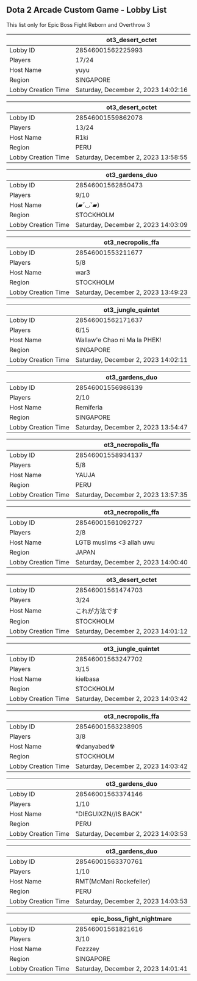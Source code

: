## Dota 2 Arcade Custom Game - Lobby List

This list only for Epic Boss Fight Reborn and Overthrow 3

|  | ot3_desert_octet |
| ------ | ------ |
| Lobby ID | 28546001562225993 |
| Players | 17/24 |
| Host Name | yuyu |
| Region | SINGAPORE |
| Lobby Creation Time | Saturday, December 2, 2023 14:02:16 |


|  | ot3_desert_octet |
| ------ | ------ |
| Lobby ID | 28546001559862078 |
| Players | 13/24 |
| Host Name | R1ki |
| Region | PERU |
| Lobby Creation Time | Saturday, December 2, 2023 13:58:55 |


|  | ot3_gardens_duo |
| ------ | ------ |
| Lobby ID | 28546001562850473 |
| Players | 9/10 |
| Host Name | (▰˘◡˘▰) |
| Region | STOCKHOLM |
| Lobby Creation Time | Saturday, December 2, 2023 14:03:09 |


|  | ot3_necropolis_ffa |
| ------ | ------ |
| Lobby ID | 28546001553211677 |
| Players | 5/8 |
| Host Name | war3 |
| Region | STOCKHOLM |
| Lobby Creation Time | Saturday, December 2, 2023 13:49:23 |


|  | ot3_jungle_quintet |
| ------ | ------ |
| Lobby ID | 28546001562171637 |
| Players | 6/15 |
| Host Name | Wallaw'e Chao ni Ma la PHEK! |
| Region | SINGAPORE |
| Lobby Creation Time | Saturday, December 2, 2023 14:02:11 |


|  | ot3_gardens_duo |
| ------ | ------ |
| Lobby ID | 28546001556986139 |
| Players | 2/10 |
| Host Name | Remiferia |
| Region | SINGAPORE |
| Lobby Creation Time | Saturday, December 2, 2023 13:54:47 |


|  | ot3_necropolis_ffa |
| ------ | ------ |
| Lobby ID | 28546001558934137 |
| Players | 5/8 |
| Host Name | YAUJA |
| Region | PERU |
| Lobby Creation Time | Saturday, December 2, 2023 13:57:35 |


|  | ot3_necropolis_ffa |
| ------ | ------ |
| Lobby ID | 28546001561092727 |
| Players | 2/8 |
| Host Name | LGTB muslims <3 allah uwu |
| Region | JAPAN |
| Lobby Creation Time | Saturday, December 2, 2023 14:00:40 |


|  | ot3_desert_octet |
| ------ | ------ |
| Lobby ID | 28546001561474703 |
| Players | 3/24 |
| Host Name | これが方法です |
| Region | STOCKHOLM |
| Lobby Creation Time | Saturday, December 2, 2023 14:01:12 |


|  | ot3_jungle_quintet |
| ------ | ------ |
| Lobby ID | 28546001563247702 |
| Players | 3/15 |
| Host Name | kielbasa |
| Region | STOCKHOLM |
| Lobby Creation Time | Saturday, December 2, 2023 14:03:42 |


|  | ot3_necropolis_ffa |
| ------ | ------ |
| Lobby ID | 28546001563238905 |
| Players | 3/8 |
| Host Name | ☢︎danyabed☢ |
| Region | STOCKHOLM |
| Lobby Creation Time | Saturday, December 2, 2023 14:03:42 |


|  | ot3_gardens_duo |
| ------ | ------ |
| Lobby ID | 28546001563374146 |
| Players | 1/10 |
| Host Name | "DIEGUIXZN//IS BACK" |
| Region | PERU |
| Lobby Creation Time | Saturday, December 2, 2023 14:03:53 |


|  | ot3_gardens_duo |
| ------ | ------ |
| Lobby ID | 28546001563370761 |
| Players | 1/10 |
| Host Name | RMT(McMani Rockefeller) |
| Region | PERU |
| Lobby Creation Time | Saturday, December 2, 2023 14:03:53 |


|  | epic_boss_fight_nightmare |
| ------ | ------ |
| Lobby ID | 28546001561821616 |
| Players | 3/10 |
| Host Name | Fozzzey |
| Region | SINGAPORE |
| Lobby Creation Time | Saturday, December 2, 2023 14:01:41 |


